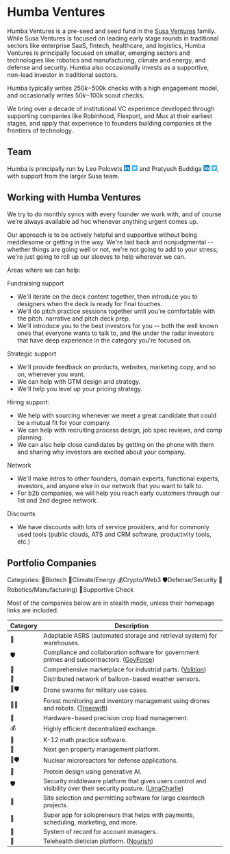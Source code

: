 # Humba Ventures

Humba Ventures is a pre-seed and seed fund in the [Susa Ventures](https://www.susaventures.com/) family. While Susa Ventures is focused on leading early stage rounds in traditional sectors like enterprise SaaS, fintech, healthcare, and logistics, Humba Ventures is principally focused on smaller, emerging sectors and technologies like robotics and manufacturing, climate and energy, and defense and security. Humba also occasionally invests as a supportive, non-lead investor in traditional sectors.

Humba typically writes $250k-$500k checks with a high engagement model, and occasionally writes $50k-$100k scout checks.

We bring over a decade of institutional VC experience developed through supporting companies like Robinhood, Flexport, and Mux at their earliest stages, and apply that experience to founders building companies at the frontiers of technology.

## Team

Humba is principally run by Leo Polovets [<img src="linkedin_logo.png" width="14" height="14">](https://www.linkedin.com/in/lpolovets/) [<img src="twitter_logo.png" width="14" height="14">](https://twitter.com/lpolovets) and Pratyush Buddiga [<img src="linkedin_logo.png" width="14" height="14">](https://www.linkedin.com/in/pratyush-buddiga-9238b4156/) [<img src="twitter_logo.png" width="14" height="14">](https://twitter.com/pratyushbuddiga), with support from the larger Susa team.

## Working with Humba Ventures

We try to do monthly syncs with every founder we work with, and of course we’re always available ad hoc whenever anything urgent comes up.

Our approach is to be actively helpful and supportive without being meddlesome or getting in the way. We're laid back and nonjudgmental -- whether things are going well or not, we're not going to add to your stress; we're just going to roll up our sleeves to help wherever we can.

Areas where we can help:

Fundraising support
* We'll iterate on the deck content together, then introduce you to designers when the deck is ready for final touches.
* We'll do pitch practice sessions together until you're comfortable with the pitch. narrative and pitch deck prep.
* We'll introduce you to the best investors for you -- both the well known ones that everyone wants to talk to, and the under the radar investors that have deep experience in the category you're focused on.
 
Strategic support
* We'll provide feedback on products, websites, marketing copy, and so on, whenever you want.
* We can help with GTM design and strategy.
* We'll help you level up your pricing strategy.

Hiring support:
* We help with sourcing whenever we meet a great candidate that could be a mutual fit for your company.
* We can help with recruiting process design, job spec reviews, and comp planning.
* We can also help close candidates by getting on the phone with them and sharing why investors are excited about your company.

Network
* We'll make intros to other founders, domain experts, functional experts, investors, and anyone else in our network that you want to talk to.
* For b2b companies, we will help you reach early customers through our 1st and 2nd degree network.

Discounts
* We have discounts with lots of service providers, and for commonly used tools (public clouds, ATS and CRM software, productivity tools, etc.)

## Portfolio Companies

Categories:
🧬Biotech
🔋Climate/Energy
💰Crypto/Web3
🛡️Defense/Security
🤖Robotics/Manufacturing)
🤝Supportive Check

Most of the companies below are in stealth mode, unless their homepage links are included.

| Category | Description |
| --- | --- |
| 🤖 | Adaptable ASRS (automated storage and retrieval system) for warehouses. |
| 🛡️ | Compliance and collaboration software for government primes and subcontractors. ([GovForce](https://www.govforce.us/)) |
| 🤖 | Comprehensive marketplace for industrial parts. ([Volition](https://govolition.com/)) |
| 🔋 | Distributed network of balloon-based weather sensors. |
| 🤖🛡️ | Drone swarms for military use cases. |
| 🔋🤖 | Forest monitoring and inventory management using drones and robots. ([Treeswift](https://www.treeswift.com/)) |
| 🤖 | Hardware-based precision crop load management. |
| 💰 | Highly efficient decentralized exchange. |
| 🤝 | K-12 math practice software. |
| 🤝 | Next gen property management platform. |
| 🔋🛡️ | Nuclear microreactors for defense applications. |
| 🧬 | Protein design using generative AI. |
| 🛡️ | Security middleware platform that gives users control and visibility over their security posture. ([LimaCharlie](https://limacharlie.io/)) |
| 🔋 | Site selection and permitting software for large cleantech projects. |
| 🤝 | Super app for solopreneurs that helps with payments, scheduling, marketing, and more. |
| 🤝 | System of record for account managers. |
| 🤝 | Telehealth dietician platform. ([Nourish](https://www.usenourish.com/)) |
